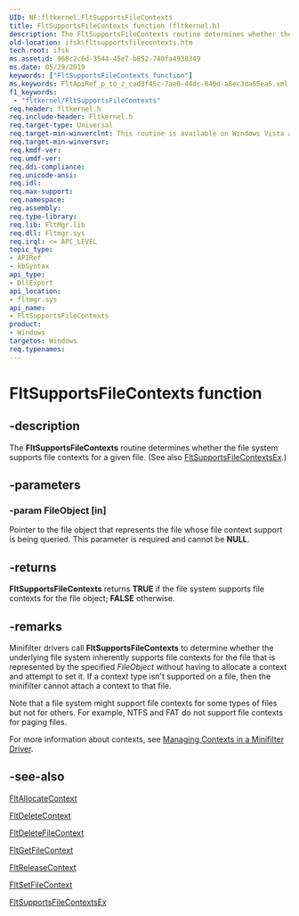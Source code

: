 ```yaml
---
UID: NF:fltkernel.FltSupportsFileContexts
title: FltSupportsFileContexts function (fltkernel.h)
description: The FltSupportsFileContexts routine determines whether the file system supports file contexts for a given file.
old-location: ifsk\fltsupportsfilecontexts.htm
tech.root: ifsk
ms.assetid: 968c2c6d-3544-45e7-b852-740fa4930349
ms.date: 05/29/2019
keywords: ["FltSupportsFileContexts function"]
ms.keywords: FltApiRef_p_to_z_cad3f45c-7ae0-44dc-840d-a8ec3da65ea6.xml, FltSupportsFileContexts, FltSupportsFileContexts routine [Installable File System Drivers], fltkernel/FltSupportsFileContexts, ifsk.fltsupportsfilecontexts
f1_keywords:
 - "fltkernel/FltSupportsFileContexts"
req.header: fltkernel.h
req.include-header: Fltkernel.h
req.target-type: Universal
req.target-min-winverclnt: This routine is available on Windows Vista and later.
req.target-min-winversvr: 
req.kmdf-ver: 
req.umdf-ver: 
req.ddi-compliance: 
req.unicode-ansi: 
req.idl: 
req.max-support: 
req.namespace: 
req.assembly: 
req.type-library: 
req.lib: FltMgr.lib
req.dll: Fltmgr.sys
req.irql: <= APC_LEVEL
topic_type:
- APIRef
- kbSyntax
api_type:
- DllExport
api_location:
- fltmgr.sys
api_name:
- FltSupportsFileContexts
product:
- Windows
targetos: Windows
req.typenames: 
---
```


# FltSupportsFileContexts function

## -description

The **FltSupportsFileContexts** routine determines whether the file system supports file contexts for a given file. (See also [FltSupportsFileContextsEx](nf-fltkernel-fltsupportsfilecontextsex.md).)

## -parameters

### -param FileObject [in]

Pointer to the file object that represents the file whose file context support is being queried. This parameter is required and cannot be **NULL**.

## -returns

**FltSupportsFileContexts** returns **TRUE** if the file system supports file contexts for the file object; **FALSE** otherwise.

## -remarks

Minifilter drivers call **FltSupportsFileContexts** to determine whether the underlying file system inherently supports file contexts for the file that is represented by the specified *FileObject* without having to allocate a context and attempt to set it. If a context type isn't supported on a file, then the minifilter cannot attach a context to that file.

Note that a file system might support file contexts for some types of files but not for others. For example, NTFS and FAT do not support file contexts for paging files.

For more information about contexts, see [Managing Contexts in a Minifilter Driver](https://docs.microsoft.com/windows-hardware/drivers/ifs/managing-contexts-in-a-minifilter-driver).

## -see-also

[FltAllocateContext](nf-fltkernel-fltallocatecontext.md)

[FltDeleteContext](nf-fltkernel-fltdeletecontext.md)

[FltDeleteFileContext](nf-fltkernel-fltdeletefilecontext.md)

[FltGetFileContext](nf-fltkernel-fltgetfilecontext.md)

[FltReleaseContext](nf-fltkernel-fltreleasecontext.md)

[FltSetFileContext](nf-fltkernel-fltsetfilecontext.md)

[FltSupportsFileContextsEx](nf-fltkernel-fltsupportsfilecontextsex.md)

